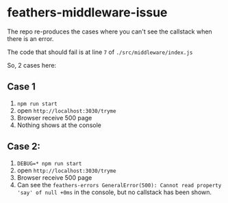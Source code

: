 # feathers-middleware-issue

The repo re-produces the cases where you can't see the callstack when there is an error.

The code that should fail is at line `7` of `./src/middleware/index.js`

So, 2 cases here:

## Case 1

1. `npm run start`
1. open `http://localhost:3030/tryme`
1. Browser receive 500 page
1. Nothing shows at the console

## Case 2:

1. `DEBUG=* npm run start`
1. open `http://localhost:3030/tryme`
1. Browser receive 500 page
1. Can see the `feathers-errors GeneralError(500): Cannot read property 'say' of null +0ms` in the console, but no callstack has been shown.
